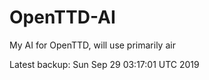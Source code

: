 # OpenTTD-AI
My AI for OpenTTD, will use primarily air

Latest backup: Sun Sep 29 03:17:01 UTC 2019
